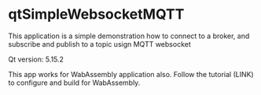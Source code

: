 # qtSimpleWebsocketMQTT
This application is a simple demonstration how to connect to a broker, and subscribe and publish to a topic usign MQTT websocket

Qt version: 5.15.2

This app works for WabAssembly application also. Follow the tutorial (LINK) to configure and build for WabAssembly.
